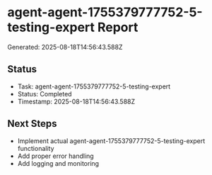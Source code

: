 # agent-agent-1755379777752-5-testing-expert Report

Generated: 2025-08-18T14:56:43.588Z

## Status
- Task: agent-agent-1755379777752-5-testing-expert
- Status: Completed
- Timestamp: 2025-08-18T14:56:43.588Z

## Next Steps
- Implement actual agent-agent-1755379777752-5-testing-expert functionality
- Add proper error handling
- Add logging and monitoring
